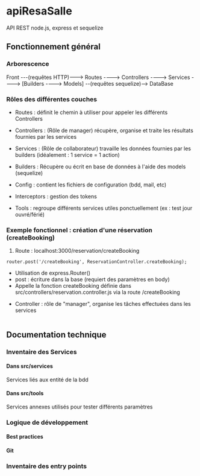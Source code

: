 # apiResaSalle

API REST node.js, express et sequelize

## Fonctionnement général

### Arborescence

Front ---(requêtes HTTP)---> Routes ----> Controllers ----> Services ----> [Builders ----> Models] --(requêtes sequelize)--> DataBase

### Rôles des différentes couches

- Routes : définit le chemin à utiliser pour appeler les différents Controllers
- Controllers : (Rôle de manager) récupère, organise et traite les résultats fournies par les services
- Services : (Rôle de collaborateur) travaille les données fournies par les builders (idéalement : 1 service = 1 action)
- Builders : Récupère ou écrit en base de données à l'aide des models (sequelize)

- Config : contient les fichiers de configuration (bdd, mail, etc)
- Interceptors : gestion des tokens
- Tools : regroupe différents services utiles ponctuellement (ex : test jour ouvré/férié)

### Exemple fonctionnel : création d'une réservation (createBooking)

1. Route : localhost:3000/reservation/createBooking

```
router.post('/createBooking', ReservationController.createBooking);
```

* Utilisation de express.Router()
* post : écriture dans la base (requiert des paramètres en body)
* Appelle la fonction createBooking définie dans src/controllers/reservation.controller.js via la route /createBooking

- Controller : rôle de "manager", organise les tâches effectuées dans les services

```

```






## Documentation technique

### Inventaire des Services

#### Dans src/services

Services liés aux entité de la bdd

#### Dans src/tools

Services annexes utilisés pour tester différents paramètres

### Logique de développement

#### Best practices

#### Git

### Inventaire des entry points
